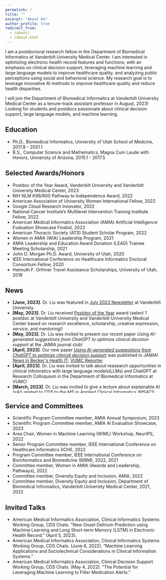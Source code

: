 ```yaml
---
permalink: /
title: ""
excerpt: "About me"
author_profile: true
redirect_from: 
  - /about/
  - /about.html
---
```


I am a postdoctoral research fellow in the Department of Biomedical Informatics at Vanderbilt University Medical Center. I am interested in optimizing electronic health record features and functions, with an emphasis on clinical decision support, leveraging machine learning and large language models to improve healthcare quality, and analyzing public perceptions using social and behavioral science. My research goal is to leverage innovative AI methods to improve healthcare quality and reduce health disparities.  

I will join the Department of Biomedical Informaitcs at Vanderbilt University Medical Center as a tenure-track assistant professor in August, 2023! Looking for students and postdocs passionate about clinical decision support, large language models, and machine learning.

## Education
* Ph.D., Biomedical Informatics, University of Utah School of Medcine, 2017.8 - 2021.1
* B.S., Computer Science and Mathematics, Magna Cum Laude with Honors, Univeristy of Arizona, 2015.1 - 2017.5

## Selected Awards/Honors
* Postdoc of the Year Award, Vanderbilt University and Vanderbilt University Medical Center, 2023
* NIH NLM K99/R00 Pathway to Independence Award, 2022
* American Association of University Women International Fellow, 2022
* Google Cloud Research Innovator, 2022
* National Cancer Institute’s Multilevel Intervention Training Institute Fellow, 2022
* American Medical Informatics Association (AMIA) Artificial Intelligence Evaluation Showcase Finalist, 2022
* American Thoracic Society (ATS) Student Scholar Program, 2022
* Women in AMIA (WIA) Leadership Program, 2021
* AMIA Leadership and Education Award Donation (LEAD) Trainee Meeting Scholarship, 2021
* John D. Morgan Ph.D. Award, University of Utah, 2020
* IEEE International Conference on Healthcare Informatics Doctoral Consortium Fellow, 2020
* Helmuth F. Orthner Travel Assistance Scholarships, University of Utah, 2018


## News 

<ul style="width: auto; height: 300px; overflow: auto">
  <li> <b>[June, 2023]</b>. Dr. Liu was featured in <a href="https://www.vanderbilt.edu/postdoc/2023/06/20/siru-liu-ph-d-july-2023-newsletter-feature/">July 2023 Newsletter</a> at Vanderbilt Univeristy. </li>
  <li> <b>[May, 2023]</b>. Dr. Liu received <a href="https://news.vanderbilt.edu/2023/06/12/vanderbilt-postdoctoral-fellows-recognized-at-2023-spring-postdoc-awards-ceremony/">Postdoc of the Year</a> award (select 1 postdoc at Vanderbilt University and Vanderbilt University Medical Center based on research excellence, scholarship, creative expression, service, and mentoring)! </li>
  <li> <b>[May, 2023]</b>. Dr. Liu was invited to present our recent paper <i>Using AI-generated suggestions from ChatGPT to optimize clinical decision support</i> at the JAMIA journal club! </li>
  <li> <b>[April, 2023]</b>. Our new paper <a href="https://academic.oup.com/jamia/advance-article/doi/10.1093/jamia/ocad072/7136722?utm_source=advanceaccess&utm_campaign=jamia&utm_medium=email"><i>Using AI-generated suggestions from ChatGPT to optimize clinical decision support</i></a> was published in JAMIA! <a href="https://www.beckershospitalreview.com/innovation/vanderbilt-medical-center-uses-chatgpt-to-support-clinical-decision-making.html">News in Becker's Health IT</a>; <a href="https://news.vumc.org/2023/06/01/chatgpt-tested-for-clinical-decision-support/">VUMC Reporter</a></li>
  <li> <b>[April, 2023]</b>. Dr. Liu was invited to talk about reasearch opportunities in clinical infomratics with large language models(LLMs) and ChatGPT at Research Colloquium in the Department of Biomedical Informatics at VUMC!</li>
  <li> <b>[March, 2023]</b>. Dr. Liu was invited to give a lecture about explainable AI (xAI) related to CDS to the <a href="https://medschool.vanderbilt.edu/biomedical-informatics/msaci/">MS in Applied Clinical Informatics (MSACI) program</a> at VUMC!</li>
  <li> <b>[Feb, 2023]</b>. Our new <a href="https://www.medrxiv.org/content/10.1101/2023.02.21.23286254v1">preprint</a> is out! ChatGPT showed promising results for clinical decision support optimization. AI-generated suggestions were highly relevant and offered unique perspectives compared to human-generated suggestions!</li>
  <li> <b>[Jan, 2023]</b>. Dr. Liu was invited to join the Scientific Program Committee (SPC) for the <a href="https://amia.org/education-events/amia-2023-annual-symposium">AMIA 2023 Annual Symposium</a>!</li>
  <li> <b>[Jan, 2023]</b>. Our paper was featured in <a href="https://news.vumc.org/2023/01/23/machine-learning-predicts-delirium/">VUMC Reporter!</a> </li>
  <li> <b>[Jan, 2023]</b>. Dr. Liu was invited to give a talk in the CDSChat (AMIA Clinical Deicison Support Working Group)! </li>
  <li> <b>[December, 2022]</b>. Dr. Liu presented <i>Delirium Prediction using Long Short-Term Memory (LSTM) in the Electronic Health Record</i> at NeurIPS in New Orleans!</li>
  <li> <b>[November, 2022]</b>. Dr. Liu was invited to be a member of the Scientific Program Committee (SPC) for the 2023 AMIA AI Evaluation Showcase.</li> 
  <li> <b>[November, 2022]</b>. Dr. Liu received Travel Funding from WiML @NeurIPS.</li> 
  <li> <b>[November, 2022]</b>. Our paper <i>New Onset Delirium Prediction using Machine Learning and Long Short-term Memory (LSTM) in Electronic Health Record</i> was selected as one of the <a href="http://doctorpenguin.com/selected">top papers of the week</a> by leading researchers in the field.</li> 
  <li> <b>[November, 2022]</b>. Our paper <i>Effectiveness of eHealth Self-management Interventions in Patients With Heart Failure: Systematic Review and Meta-analysis</i> was featured as the scientific article of the month by <a href="https://self-management.eu/blog/scientific-article-of-the-month/">COMPAR-EU</a>.</li>
  <li> <b>[October, 2022]</b>. Our paper <a href="https://academic.oup.com/jamia/advance-article/doi/10.1093/jamia/ocac210/6775898?searchresult=1"><i>New Onset Delirium Prediction using Machine Learning and Long Short-term Memory (LSTM) in Electronic Health Record</i></a> was published in JAMIA.</li>
  <li> <b>[September, 2022]</b>. Our poster <i>Delirium Prediction using Long Short-Term Memory (LSTM) in the Electronic Health Record</i> was accepted in Women in Machine Learning (WiML) Workshop @NeurIPS 2022.</li>
  <li> <b>[August, 2022]</b>. Our poster <i>A Theory-based Evaluation of a Clinical Decision Support System to Predict New Onset of Delirium</i> was accetpted in the Stage III - Health Impact Studies in <a href="https://amia.org/education-events/amia-2022-artificial-intelligence-evaluation-showcase">AMIA 2022 Artificial Intelligence Evaluation Showcase</a>!</li> 
  <li> <b>[August, 2022]</b>. Dr. Liu was invited to be an Area Chair for Women in Machine Learning (WiML) Workshop @NeurIPS 2022. </li> 
  <li> <b>[August, 2022]</b>. Dr. Liu received a NIH NLM K99/R00 Pathway to Independence Award!!! She will continue her research in optimizing clinical decision support alerts using explainable artificial intelligence (XAI). </li> 
  <li> <b>[July, 2022]</b>. Dr. Liu presented in the Center for Precision Medicine at Vanderbilt University! </li> 
  <li> <b>[June, 2022]</b>. Our poster is accepted in <a href="https://amia.org/education-events/amia-2022-annual-symposium">AMIA 2022 Annual Symposium</a>! </li>
  <li> <b>[June, 2022]</b>. Dr. Liu graudated from NCI Multilevel Intervention Training Institute (MLTI)! </li>
   <li> <b>[June, 2022]</b>. Our paper is published in <a href="https://doi.org/10.1093/jamia/ocac089">JAMIA</a>! </li>
   <li> <b>[May, 2022]</b>. Dr. Liu presented in the AMIA Clninical Informatics Conference in Houston, TX! </li>
   <li> <b>[May, 2022]</b>. Dr. Liu successfully completed the Women in AMIA Leadership Program in Midway, UT! </li>
   <li> <b>[May, 2022]</b>. Dr. Liu was invited to give a talk in the <a href="https://amia.org/community/working-groups/clinical-information-systems">AMIA Clinical Informatics Systems Working Group</a>! </li>
  <li> <b>[May, 2022]</b>. Our paper was featured by <a href="https://psnet.ahrq.gov/periodic-issue/periodic-issue-340">Agency for Healthcare Research and Quality (AHRQ)</a>! </li>

</ul>


## Service and Committees
* Scientific Program Committee member, AMIA Annual Symposium, 2023
* Scientific Program Committee member, AMIA AI Evaluation Showcase, 2023
* Area Chair, Women in Machine Learning (WiML) Workshop, NeurIPS, 2022
* Senior Program Committee member, IEEE International Conference on Healthcare Informatics (ICHI), 2022
* Program Committee member, IEEE International Conference on Bioinformatics and Biomedicine (BIBM), 2022, 2021
* Committee member, Women in AMIA (Awards and Leadership, Pathways), 2022
* Committee member, Diversity Equity and Inclusion, AMIA, 2022
* Committee member, Diversity Equity and Inclusion, Department of Biomedical Infromatics, Vanderbilt Univeristy Medical Center, 2021, 2022

## Invited Talks
* American Medical Informatics Association, Clinical Informatics Systems Working Group, CDS Chats. "New Onset Delirium Prediction using Machine Learning and Long Short-term Memory (LSTM) in Electronic Health Record." (April 5, 2023).
* American Medical Informatics Association, Clinical Informatics Systems Working Group, CDS Chats. (June 6, 2022). “Machine Learning Applications and Sociotechnical Considerations in Clinical Information Systems.” 
* American Medical Informatics Association, Clinical Decision Support Working Group, CDS Chats. (May 4, 2022). “The Potential for Leveraging Machine Learning to Filter Medication Alerts.” 


<script type="text/javascript" id="clustrmaps" src="//clustrmaps.com/map_v2.js?d=gkDtTE4gLkPP-0gfMb159XqHXaiOG_8lHVxggmLMedA&cl=ffffff&w=a"></script>

